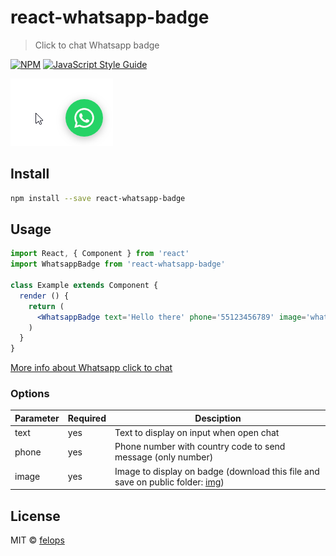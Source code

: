 # react-whatsapp-badge

> Click to chat Whatsapp badge

[![NPM](https://img.shields.io/npm/v/react-whatsapp-badge.svg)](https://www.npmjs.com/package/react-whatsapp-badge) [![JavaScript Style Guide](https://img.shields.io/badge/code_style-standard-brightgreen.svg)](https://standardjs.com)

![demo](https://raw.githubusercontent.com/felops/react-whatsapp-badge/master/assets/gif.gif)

## Install

```bash
npm install --save react-whatsapp-badge
```

## Usage

```jsx
import React, { Component } from 'react'
import WhatsappBadge from 'react-whatsapp-badge'

class Example extends Component {
  render () {
    return (
      <WhatsappBadge text='Hello there' phone='55123456789' image='whatsapp.png' />
    )
  }
}
```

[More info about Whatsapp click to chat](https://faq.whatsapp.com/en/android/26000030)

### Options

| Parameter     | Required      | Desciption    |
| ------------- | ------------- | ------------- |
| text      | yes | Text to display on input when open chat |
| phone     | yes | Phone number with country code to send message (only number) |  
| image     | yes | Image to display on badge (download this file and save on public folder: [img](https://raw.githubusercontent.com/felops/react-whatsapp-badge/master/example/public/whatsapp.png)) |

## License

MIT © [felops](https://github.com/felops)
